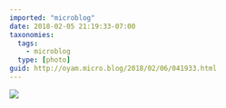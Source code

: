 ```yaml
---
imported: "microblog"
date: 2018-02-05 21:19:33-07:00
taxonomies:
  tags:
    - microblog
  type: [photo]
guid: http://oyam.micro.blog/2018/02/06/041933.html
---
```

![](/media/images/photos/2018/02/36F2970FC25F630562CAD13753524C0D.jpg)

